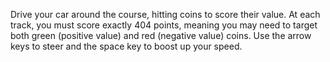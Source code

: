 Drive your car around the course, hitting coins to score their value. At each track, you must score exactly 404 points, meaning you may need to target both green (positive value) and red (negative value) coins. Use the arrow keys to steer and the space key to boost up your speed.